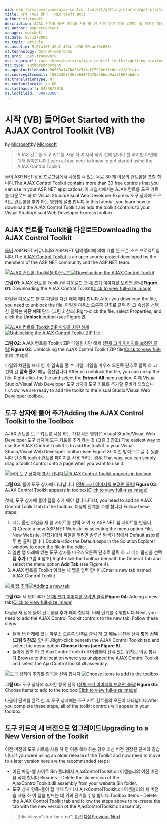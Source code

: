 ```yaml
---
uid: web-forms/overview/ajax-control-toolkit/getting-started/get-started-with-the-ajax-control-toolkit-vb
title: 시작 (VB) 들어 | Microsoft Docs
author: microsoft
description: AJAX 컨트롤 도구 키트를 사용 하 여 시작 하기 전에 알아야 할 하기만 하면에 대해 알아봅니다.
ms.author: aspnetcontent
manager: wpickett
ms.date: 05/12/2009
ms.topic: article
ms.assetid: 9f8fa166-49a2-402c-b236-20caef0c658f
ms.technology: dotnet-webforms
ms.prod: .net-framework
msc.legacyurl: /web-forms/overview/ajax-control-toolkit/getting-started/get-started-with-the-ajax-control-toolkit-vb
msc.type: authoredcontent
ms.openlocfilehash: 30653a147bd3bf581af27220e11cdecc2f89fc4a
ms.sourcegitcommit: f8852267f463b62d7f975e56bea9aa3f68fbbdeb
ms.translationtype: MT
ms.contentlocale: ko-KR
ms.lasthandoff: 04/06/2018
ms.locfileid: "30870208"
---
```

<a name="get-started-with-the-ajax-control-toolkit-vb"></a><span data-ttu-id="e7f82-103">시작 (VB) 들어</span><span class="sxs-lookup"><span data-stu-id="e7f82-103">Get Started with the AJAX Control Toolkit (VB)</span></span>
====================
<span data-ttu-id="e7f82-104">by [Microsoft](https://github.com/microsoft)</span><span class="sxs-lookup"><span data-stu-id="e7f82-104">by [Microsoft](https://github.com/microsoft)</span></span>

> <span data-ttu-id="e7f82-105">AJAX 컨트롤 도구 키트를 사용 하 여 시작 하기 전에 알아야 할 하기만 하면에 대해 알아봅니다.</span><span class="sxs-lookup"><span data-stu-id="e7f82-105">Learn all you need to know to get started using the AJAX Control Toolkit.</span></span>


<span data-ttu-id="e7f82-106">들어 ASP.NET 응용 프로그램에서 사용할 수 있는 무료 30 개 이상의 컨트롤을 포함 합니다.</span><span class="sxs-lookup"><span data-stu-id="e7f82-106">The AJAX Control Toolkit contains more than 30 free controls that you can use in your ASP.NET applications.</span></span> <span data-ttu-id="e7f82-107">이 자습서에서는 AJAX 컨트롤 도구 키트를 다운로드 하 여 Visual Studio/Visual Web Developer Express 도구 상자에 도구 키트 컨트롤을 추가 하는 방법에 설명 합니다.</span><span class="sxs-lookup"><span data-stu-id="e7f82-107">In this tutorial, you learn how to download the AJAX Control Toolkit and add the toolkit controls to your Visual Studio/Visual Web Developer Express toolbox.</span></span>

## <a name="downloading-the-ajax-control-toolkit"></a><span data-ttu-id="e7f82-108">AJAX 컨트롤 Toolkit을 다운로드</span><span class="sxs-lookup"><span data-stu-id="e7f82-108">Downloading the AJAX Control Toolkit</span></span>

<span data-ttu-id="e7f82-109">[들어](http://devexpress.com/act) ASP.NET 커뮤니티와 ASP.NET 팀의 멤버에 의해 개발 된 오픈 소스 프로젝트입니다.</span><span class="sxs-lookup"><span data-stu-id="e7f82-109">The [AJAX Control Toolkit](http://devexpress.com/act) is an open source project developed by the members of the ASP.NET community and the ASP.NET team.</span></span>


<span data-ttu-id="e7f82-110">[![AJAX 컨트롤 Toolkit을 다운로드](get-started-with-the-ajax-control-toolkit-vb/_static/image1.jpg)](get-started-with-the-ajax-control-toolkit-vb/_static/image1.png)</span><span class="sxs-lookup"><span data-stu-id="e7f82-110">[![Downloading the AJAX Control Toolkit](get-started-with-the-ajax-control-toolkit-vb/_static/image1.jpg)](get-started-with-the-ajax-control-toolkit-vb/_static/image1.png)</span></span>

<span data-ttu-id="e7f82-111">**그림 01**: AJAX 컨트롤 Toolkit을 다운로드 ([전체 크기 이미지를 보려면 클릭](get-started-with-the-ajax-control-toolkit-vb/_static/image2.png))</span><span class="sxs-lookup"><span data-stu-id="e7f82-111">**Figure 01**: Downloading the AJAX Control Toolkit([Click to view full-size image](get-started-with-the-ajax-control-toolkit-vb/_static/image2.png))</span></span>


<span data-ttu-id="e7f82-112">파일을 다운로드 한 후 파일을 차단 해제 해야 합니다.</span><span class="sxs-lookup"><span data-stu-id="e7f82-112">After you download the file, you need to unblock the file.</span></span> <span data-ttu-id="e7f82-113">파일을 마우스 오른쪽 단추로 클릭 하 고 속성을 선택한 클릭는 **차단 해제** 단추 (그림 2 참조).</span><span class="sxs-lookup"><span data-stu-id="e7f82-113">Right-click the file, select Properties, and click the **Unblock** button (see Figure 2).</span></span>


<span data-ttu-id="e7f82-114">[![AJAX 컨트롤 Toolkit ZIP 파일을 차단 해제](get-started-with-the-ajax-control-toolkit-vb/_static/image2.jpg)](get-started-with-the-ajax-control-toolkit-vb/_static/image3.png)</span><span class="sxs-lookup"><span data-stu-id="e7f82-114">[![Unblocking the AJAX Control Toolkit ZIP file](get-started-with-the-ajax-control-toolkit-vb/_static/image2.jpg)](get-started-with-the-ajax-control-toolkit-vb/_static/image3.png)</span></span>

<span data-ttu-id="e7f82-115">**그림 02**: AJAX 컨트롤 Toolkit ZIP 파일을 차단 해제 ([전체 크기 이미지를 보려면 클릭](get-started-with-the-ajax-control-toolkit-vb/_static/image4.png))</span><span class="sxs-lookup"><span data-stu-id="e7f82-115">**Figure 02**: Unblocking the AJAX Control Toolkit ZIP file([Click to view full-size image](get-started-with-the-ajax-control-toolkit-vb/_static/image4.png))</span></span>


<span data-ttu-id="e7f82-116">파일의 차단을 해제 한 후 압축을 풀 수 파일: 파일을 마우스 오른쪽 단추로 클릭 하 고 선택 된 **압축 풀기** 메뉴 옵션입니다.</span><span class="sxs-lookup"><span data-stu-id="e7f82-116">After you unblock the file, you can unzip the file: Right-click the file and select the **Extract All** menu option.</span></span> <span data-ttu-id="e7f82-117">이제 Visual Studio/Visual Web Developer 도구 상자에 도구 키트를 추가할 준비가 되었습니다.</span><span class="sxs-lookup"><span data-stu-id="e7f82-117">Now, we are ready to add the toolkit to the Visual Studio/Visual Web Developer toolbox.</span></span>

## <a name="adding-the-ajax-control-toolkit-to-the-toolbox"></a><span data-ttu-id="e7f82-118">도구 상자에 들어 추가</span><span class="sxs-lookup"><span data-stu-id="e7f82-118">Adding the AJAX Control Toolkit to the Toolbox</span></span>

<span data-ttu-id="e7f82-119">AJAX 컨트롤 도구 키트를 사용 하는 가장 쉬운 방법은 Visual Studio/Visual Web Developer 도구 상자에 도구 키트를 추가 하는 것 (그림 3 참조).</span><span class="sxs-lookup"><span data-stu-id="e7f82-119">The easiest way to use the AJAX Control Toolkit is to add the toolkit to your Visual Studio/Visual Web Developer toolbox (see Figure 3).</span></span> <span data-ttu-id="e7f82-120">이런 방식으로 끌 수 있습니다 단순히 toolkit 컨트롤 페이지를 사용 하려는 경우.</span><span class="sxs-lookup"><span data-stu-id="e7f82-120">That way, you can simply drag a toolkit control onto a page when you want to use it.</span></span>


<span data-ttu-id="e7f82-121">[![들어 도구 상자에 표시 됩니다.](get-started-with-the-ajax-control-toolkit-vb/_static/image3.jpg)](get-started-with-the-ajax-control-toolkit-vb/_static/image5.png)</span><span class="sxs-lookup"><span data-stu-id="e7f82-121">[![AJAX Control Toolkit appears in toolbox](get-started-with-the-ajax-control-toolkit-vb/_static/image3.jpg)](get-started-with-the-ajax-control-toolkit-vb/_static/image5.png)</span></span>

<span data-ttu-id="e7f82-122">**그림 03**: 들어 도구 상자에 나타납니다 ([전체 크기 이미지를 보려면 클릭](get-started-with-the-ajax-control-toolkit-vb/_static/image6.png))</span><span class="sxs-lookup"><span data-stu-id="e7f82-122">**Figure 03**: AJAX Control Toolkit appears in toolbox([Click to view full-size image](get-started-with-the-ajax-control-toolkit-vb/_static/image6.png))</span></span>


<span data-ttu-id="e7f82-123">첫째, 도구 상자에 들어 탭을 추가 해야 합니다.</span><span class="sxs-lookup"><span data-stu-id="e7f82-123">First, you need to add an AJAX Control Toolkit tab to the toolbox.</span></span> <span data-ttu-id="e7f82-124">다음이 단계를 수행 합니다.</span><span class="sxs-lookup"><span data-stu-id="e7f82-124">Follow these steps.</span></span>

1. <span data-ttu-id="e7f82-125">메뉴 옵션 파일을 새 웹 사이트를 선택 하 여 새 ASP.NET 웹 사이트를 만듭니다.</span><span class="sxs-lookup"><span data-stu-id="e7f82-125">Create a new ASP.NET Website by selecting the menu option File, New Website.</span></span> <span data-ttu-id="e7f82-126">편집기에서 파일을 열려면 솔루션 탐색기 창에서 Default.aspx를 두 번 클릭 합니다.</span><span class="sxs-lookup"><span data-stu-id="e7f82-126">Double-click the Default.aspx in the Solution Explorer window to open the file in the editor.</span></span>
2. <span data-ttu-id="e7f82-127">일반 탭 아래에 있는 도구 상자를 마우스 오른쪽 단추로 클릭 하 고 메뉴 옵션을 선택 **탭 추가** (그림 4 참조).</span><span class="sxs-lookup"><span data-stu-id="e7f82-127">Right-click the Toolbox beneath the General Tab and select the menu option **Add Tab** (see Figure 4).</span></span>
3. <span data-ttu-id="e7f82-128">AJAX 컨트롤 Toolkit 이라는 새 탭을 입력 합니다.</span><span class="sxs-lookup"><span data-stu-id="e7f82-128">Enter a new tab named AJAX Control Toolkit.</span></span>


<span data-ttu-id="e7f82-129">[![새 탭 추가](get-started-with-the-ajax-control-toolkit-vb/_static/image4.jpg)](get-started-with-the-ajax-control-toolkit-vb/_static/image7.png)</span><span class="sxs-lookup"><span data-stu-id="e7f82-129">[![Adding a new tab](get-started-with-the-ajax-control-toolkit-vb/_static/image4.jpg)](get-started-with-the-ajax-control-toolkit-vb/_static/image7.png)</span></span>

<span data-ttu-id="e7f82-130">**그림 04**: 새 탭이 추가 ([전체 크기 이미지를 보려면 클릭](get-started-with-the-ajax-control-toolkit-vb/_static/image8.png))</span><span class="sxs-lookup"><span data-stu-id="e7f82-130">**Figure 04**: Adding a new tab([Click to view full-size image](get-started-with-the-ajax-control-toolkit-vb/_static/image8.png))</span></span>


<span data-ttu-id="e7f82-131">다음을 새 탭에 들어 컨트롤을 추가 해야 합니다. 아래 단계를 수행합니다.</span><span class="sxs-lookup"><span data-stu-id="e7f82-131">Next, you need to add the AJAX Control Toolkit controls to the new tab. Follow these steps:</span></span>

- <span data-ttu-id="e7f82-132">들어 탭 아래에 있는 마우스 오른쪽 단추로 클릭 하 고 메뉴 옵션을 선택 **항목 선택 (그림 5 참조)** 합니다.</span><span class="sxs-lookup"><span data-stu-id="e7f82-132">Right-click beneath the AJAX Control Toolkit tab and select the menu option **Choose Items (see Figure 5)**.</span></span>
- <span data-ttu-id="e7f82-133">들어에 압축 하 고 AjaxControlToolkit.dll 어셈블리 선택 있는 위치로 이동 합니다.</span><span class="sxs-lookup"><span data-stu-id="e7f82-133">Browse to the location where you unzipped the AJAX Control Toolkit and select the AjaxControlToolkit.dll assembly.</span></span>


<span data-ttu-id="e7f82-134">[![도구 상자에 추가할 항목을 선택 합니다.](get-started-with-the-ajax-control-toolkit-vb/_static/image5.jpg)](get-started-with-the-ajax-control-toolkit-vb/_static/image9.png)</span><span class="sxs-lookup"><span data-stu-id="e7f82-134">[![Choose items to add to the toolbox](get-started-with-the-ajax-control-toolkit-vb/_static/image5.jpg)](get-started-with-the-ajax-control-toolkit-vb/_static/image9.png)</span></span>

<span data-ttu-id="e7f82-135">**그림 05**: 도구 상자에 추가할 항목 선택 ([전체 크기 이미지를 보려면 클릭](get-started-with-the-ajax-control-toolkit-vb/_static/image10.png))</span><span class="sxs-lookup"><span data-stu-id="e7f82-135">**Figure 05**: Choose items to add to the toolbox([Click to view full-size image](get-started-with-the-ajax-control-toolkit-vb/_static/image10.png))</span></span>


<span data-ttu-id="e7f82-136">다음이 단계를 완료 한 후 도구 상자에는 도구 키트 컨트롤의 모든이 나타납니다.</span><span class="sxs-lookup"><span data-stu-id="e7f82-136">After you complete these steps, all of the toolkit controls will appear in your toolbox.</span></span>

## <a name="upgrading-to-a-new-version-of-the-toolkit"></a><span data-ttu-id="e7f82-137">도구 키트의 새 버전으로 업그레이드</span><span class="sxs-lookup"><span data-stu-id="e7f82-137">Upgrading to a New Version of the Toolkit</span></span>

<span data-ttu-id="e7f82-138">이전 버전의 도구 키트를 사용 하 던 이동 해야 하는 경우 최신 버전 권장된 단계와 같습니다.</span><span class="sxs-lookup"><span data-stu-id="e7f82-138">If you were using an older release of the Toolkit and now need to move to a later version here are the recommended steps:</span></span>

- <span data-ttu-id="e7f82-139">이진 파일-웹 사이트 Bin 폴더에서 AjaxControlToolkit.dll 어셈블리의 이전 버전을 삭제 합니다.</span><span class="sxs-lookup"><span data-stu-id="e7f82-139">Binaries - Delete the old version of the AjaxControlToolkit.dll assembly from your website Bin folder.</span></span>
- <span data-ttu-id="e7f82-140">도구 상자 항목-들어 탭 삭제 및 다시 AjaxControlToolkit.dll 어셈블리의 새 버전을 사용 하 여 탭을 만드는 데 위의 단계를 수행 합니다.</span><span class="sxs-lookup"><span data-stu-id="e7f82-140">Toolbox Items - Delete the AJAX Control Toolkit tab and follow the steps above to re-create the tab with the new version of the AjaxControlToolkit.dll assembly.</span></span>

> [!div class="step-by-step"]
> <span data-ttu-id="e7f82-141">[이전](creating-a-custom-ajax-control-toolkit-control-extender-cs.md)
> [다음](using-ajax-control-toolkit-controls-and-control-extenders-vb.md)</span><span class="sxs-lookup"><span data-stu-id="e7f82-141">[Previous](creating-a-custom-ajax-control-toolkit-control-extender-cs.md)
[Next](using-ajax-control-toolkit-controls-and-control-extenders-vb.md)</span></span>
